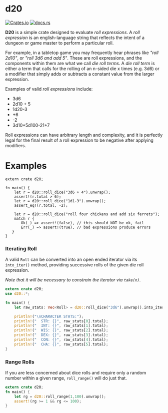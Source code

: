 # d20

[![Crates.io](https://img.shields.io/crates/v/d20.svg)](https://crates.io/crates/d20) [![docs.rs](https://docs.rs/d20/badge.svg)](https://docs.rs/d20/)


**D20** is a simple crate designed to evaluate _roll expressions_. A _roll expression_ is an
english-language string that reflects the intent of a dungeon or game master to perform a 
particular roll.

For example, in a tabletop game you may frequently hear phrases like _"roll 2d10"_, or 
_"roll 3d6 and add 5"_. These are roll expressions, and the components within them are
what we call _die roll terms_. A _die roll term_ is either a term that calls for the rolling
of an n-sided die x times (e.g. 3d6) or a modifier that simply adds or subtracts a constant value
from the larger expression.

Examples of valid _roll expressions_ include:

* 3d6
* 2d10 + 5
* 1d20-3
* +6
* -2
* 3d10+5d100-21+7

Roll expressions can have arbitrary length and complexity, and it is perfectly legal for the final result
of a roll expression to be negative after applying modifiers.

# Examples
```
extern crate d20;

fn main() {
    let r = d20::roll_dice("3d6 + 4").unwrap();
    assert!(r.total > 6);
    let r = d20::roll_dice("1d1-3").unwrap();
    assert_eq!(r.total, -2);

    let r = d20::roll_dice("roll four chickens and add six ferrets");
    match r {
       Ok(_) => assert!(false), // this should NOT be ok, fail
       Err(_) => assert!(true), // bad expressions produce errors
   }
}
```
### Iterating Roll
A valid `Roll` can be converted into an open ended iterator via its `into_iter()` method, providing successive
rolls of the given die roll expression.

_Note that it will be necessary to constrain the iterator via `take(n)`._
 
```rust
extern crate d20;
use d20::*;

fn main() {
    let raw_stats: Vec<Roll> = d20::roll_dice("3d6").unwrap().into_iter().take(6).collect();

    println!("\nCHARACTER STATS:");
    println!("  STR: {}", raw_stats[0].total);
    println!("  INT: {}", raw_stats[1].total);
    println!("  WIS: {}", raw_stats[2].total);
    println!("  DEX: {}", raw_stats[3].total);
    println!("  CON: {}", raw_stats[4].total);
    println!("  CHA: {}", raw_stats[5].total);
}
 ```

### Range Rolls
If you are less concerned about dice rolls and require only a random number within a given range, `roll_range()`
will do just that.

```rust
extern crate d20;
fn main() {
    let rg = d20::roll_range(1,100).unwrap();
    assert!(rg >= 1 && rg <= 100);
}
```